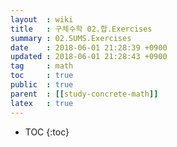 ```yaml
---
layout  : wiki
title   : 구체수학 02.합.Exercises
summary : 02.SUMS.Exercises
date    : 2018-06-01 21:28:39 +0900
updated : 2018-06-01 21:28:43 +0900
tag     : math
toc     : true
public  : true
parent  : [[study-concrete-math]]
latex   : true
---
```

* TOC
{:toc}
